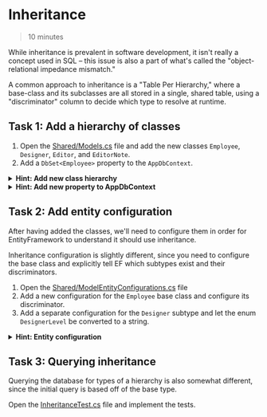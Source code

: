 # Inheritance
> 10 minutes

While inheritance is prevalent in software development, it isn't really a concept used in SQL – this issue is also
a part of what's called the "object-relational impedance mismatch."

A common approach to inheritance is a "Table Per Hierarchy," where a base-class and its subclasses are all stored
in a single, shared table, using a "discriminator" column to decide which type to resolve at runtime. 


## Task 1: Add a hierarchy of classes

1. Open the [Shared/Models.cs](../../Shared/Models.cs) file and add the new classes `Employee`, `Designer`, `Editor`, and `EditorNote`.
2. Add a `DbSet<Employee>` property to the `AppDbContext`.

<details>
<summary><b>Hint: Add new class hierarchy</b></summary>

```csharp
// Models.cs
public abstract class Employee
{
    protected Employee(string name)
    {
        Id = Guid.NewGuid();
        Name = name;
    }
    
    public Guid Id { get; init; }
    public string Name { get; private set; }
}

public class Designer(string name) : Employee(name)
{
    public DesignerLevel Level { get; set; }
    public List<Book> BookDesigns { get; } = [];
}

public enum DesignerLevel
{
    Junior,
    Senior
}

public class Editor(string name) : Employee(name)
{
    public List<EditorNote> EditorNotes { get; } = [];
}

public class EditorNote
{
    private EditorNote()
    {
        Id = Guid.NewGuid();
        Created = DateTimeOffset.UtcNow;   
    }
    
    public EditorNote(Book book, string note) : this()
    {
        Book = book;
        Note = note;
    }

    public Guid Id { get; init; }
    public Book Book { get; private set; }
    public string Note { get; private set; }
    public DateTimeOffset Created { get; set; }
}
```
</details>

<details>
<summary><b>Hint: Add new property to AppDbContext</b></summary>

```csharp
// AppDbContext.cs
public class AppDbContext : DbContext
{
    // New property
    public DbSet<Employee> Employees { get; set; }
}
```
</details>


## Task 2: Add entity configuration

After having added the classes, we'll need to configure them in order for EntityFramework to understand it should
use inheritance.

Inheritance configuration is slightly different, since you need to configure the base class and explicitly tell EF which
subtypes exist and their discriminators.

1. Open the [Shared/ModelEntityConfigurations.cs](../../Shared/ModelEntityConfigurations.cs) file
2. Add a new configuration for the `Employee` base class and configure its discriminator.
3. Add a separate configuration for the `Designer` subtype and let the enum `DesignerLevel` be converted to a string. 

<details>
<summary><b>Hint: Entity configuration</b></summary>

```csharp
// ModelEntityConfigurations.cs

// New class
public class EmployeeConfiguration : IEntityTypeConfiguration<Employee>
{
    public void Configure(EntityTypeBuilder<Employee> builder)
    {
        builder.ToTable("Employees");
        builder.HasKey(e => e.Id);
        
        builder.HasDiscriminator<string>("EmployeeType")
            .HasValue<Designer>(nameof(Designer))
            .HasValue<Editor>(nameof(Editor));
    }
}

// New class
public class DesignerConfiguration : IEntityTypeConfiguration<Designer>
{
    public void Configure(EntityTypeBuilder<Designer> builder)
    {
        builder.Property(d => d.Level).HasConversion<string>();

        builder.HasMany<Book>(d => d.BookDesigns)
            .WithOne();
    }
}

```
</details>

## Task 3: Querying inheritance

Querying the database for types of a hierarchy is also somewhat different, since the initial query is based off of the
base type.

Open the [InheritanceTest.cs](InheritanceTest.cs) file and implement the tests.